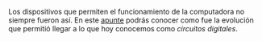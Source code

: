 Los dispositivos que permiten el funcionamiento de la computadora no siempre fueron así. En este [apunte](http://orga.blog.unq.edu.ar/wp-content/uploads/sites/5/2015/08/evolucion-VN.pdf) podrás conocer como fue la evolución que permitió llegar a lo que hoy conocemos como *circuitos digitales*.
